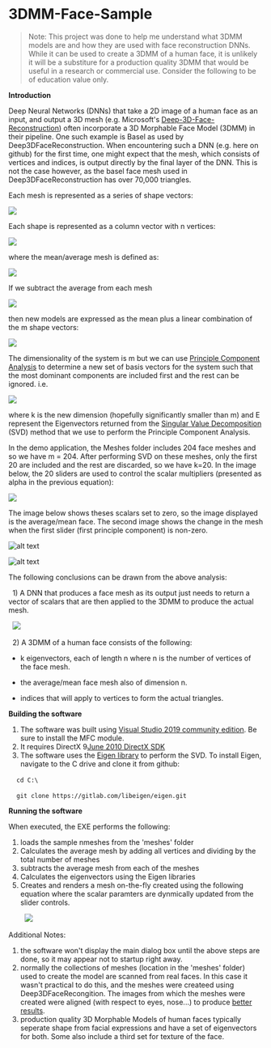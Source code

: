 # 3DMM-Face-Sample

>Note: This project was done to help me understand what 3DMM models are and how they are used with face reconstruction DNNs. While it can be used to create a 3DMM of a human face, it is unlikely it will be a substiture for a production quality 3DMM that would be useful in a research or commercial use. Consider the following to be of education value only.

**Introduction** 

Deep Neural Networks (DNNs) that take a 2D image of a human face as an input, and output a 3D mesh (e.g. Microsoft's [Deep-3D-Face-Reconstruction](https://github.com/microsoft/Deep3DFaceReconstruction)) often incorporate a 3D Morphable Face Model (3DMM) in their pipeline. One such example is Basel as used by Deep3DFaceReconstruction. When encountering such a DNN (e.g. here on github) for the first time, one might expect that the mesh, which consists of vertices and indices, is output directly by the final layer of the DNN. This is not the case however, as the basel face mesh used in Deep3DFaceReconstruction has over 70,000 triangles. 

Each mesh is represented as a series of shape vectors:

<img src="https://render.githubusercontent.com/render/math?math={S^0,%20S^1%20%20%20...%20%20%20S^{m-1} }">

Each shape is represented as a column vector with n vertices:

<img src="https://render.githubusercontent.com/render/math?math={S^{i} =  \begin{bmatrix}   x^{i}_{0}   \\ \vdots  \\x_{n-1}\\y^{i}_{0}   \\ \vdots  \\y_{n-1}\\z^{i}_{0}   \\ \vdots  \\z_{n-1}  \end{bmatrix}  \in  \Re ^{3n}}">

where the mean/average mesh is defined as: 

<img src="https://render.githubusercontent.com/render/math?math={\overline{S} =   \frac{1}{m} \sum_{i=0}^{m-1} S^i %20}">

If we subtract the average from each mesh 

<img src="https://render.githubusercontent.com/render/math?math={ \bigtriangleup S^i=(S^i -\overline{S}) }">

then new models are expressed as the mean plus a linear combination of the m shape vectors:

<img src="https://render.githubusercontent.com/render/math?math={  S^{model}  =\overline{S}%2B\sum_{i=0}^{m-1} \alpha^{i}  \bigtriangleup S^i}">

The dimensionality of the system is m but we can use [Principle Component Analysis](https://en.wikipedia.org/wiki/Principal_component_analysis) to determine a new set of basis vectors for the system such that the most dominant components are included first and the rest can be ignored. i.e.

<img src="https://render.githubusercontent.com/render/math?math={  S^{model}  =\overline{S}%2B\sum_{i=0}^{k-1} \alpha^{i}  \E^i}">

where k is the new dimension (hopefully significantly smaller than m) and E represent the Eigenvectors returned from the [Singular Value Decomposition](https://en.wikipedia.org/wiki/Singular_value_decomposition) (SVD) method that we use to perform the Principle Component Analysis.

In the demo application, the Meshes folder includes 204 face meshes and so we have m = 204. After performing SVD on these meshes, only the first 20 are included and the rest are discarded, so we have k=20. In the image below, the 20 sliders are used to control the scalar multipliers (presented as alpha in the previous equation):

<img src="https://render.githubusercontent.com/render/math?math={\alpha^{i},  %20%20%20%20  \0 \leq  i < k}">
 
The image below shows theses scalars set to zero, so the image displayed is the average/mean face. The second image shows the change in the mesh when the first slider (first principle component) is non-zero.
 

![alt text](https://github.com/nodecomplete/3DMM-Face-Sample/blob/master/FaceMorph/ScreenShot2.jpg)

[comment]: <> (<img src="https://render.githubusercontent.com/render/math?math={\bigtriangleup S=\begin{bmatrix} \vdots   \\ {\bigtriangleup S^0  \bigtriangleup S^1  \ldots  \bigtriangleup S^{m-1}} \\ {\vdots  } \\ \end{bmatrix}}">)
 
![alt text](https://github.com/nodecomplete/3DMM-Face-Sample/blob/master/FaceMorph/ScreenShot.jpg)

The following conclusions can be drawn from the above analysis:

&nbsp;&nbsp;1) A DNN that produces a face mesh as its output just needs to return a vector of scalars that are then applied to the 3DMM to produce the actual mesh.

&nbsp;&nbsp;<img src="https://render.githubusercontent.com/render/math?math={\alpha  =  \begin{bmatrix}   \alpha_{0}   \\ \vdots  \\\alpha_{k-1}\\   \end{bmatrix}  }">

&nbsp;&nbsp;2) A 3DMM of a human face consists of the following:

- k eigenvectors, each of length n where n is the number of vertices of the face mesh.
 
- the average/mean face mesh also of dimension n.
 
- indices that will apply to vertices to form the actual triangles.
 
 
**Building the software** 

1) The software was built using [Visual Studio 2019 community edition](https://visualstudio.microsoft.com/downloads/). Be sure to install the MFC module.
2) It requires DirectX 9[June 2010 DirectX SDK ](https://www.microsoft.com/en-nz/download/details.aspx?id=6812)
3) The software uses the [Eigen library](http://eigen.tuxfamily.org/index.php?title=Main_Page) to perform the SVD. To install Eigen, navigate to the C drive and clone it from github:

&nbsp;&nbsp;&nbsp;&nbsp;`cd C:\`

&nbsp;&nbsp;&nbsp;&nbsp;`git clone https://gitlab.com/libeigen/eigen.git`
 
**Running the software** 

When executed, the EXE performs the following:
1) loads the sample nmeshes from the 'meshes' folder 
2) Calculates the average mesh by adding all vertices and dividing by the total number of meshes
3) subtracts the average mesh from each of the meshes
4) Calculates the eigenvectors using the Eigen libraries 
5) Creates and renders a mesh on-the-fly created using the following equation where the scalar paramters are dynmically updated from the slider controls.

&nbsp;&nbsp;&nbsp;&nbsp;&nbsp;&nbsp;&nbsp;&nbsp;<img src="https://render.githubusercontent.com/render/math?math={  S^{model}  =\overline{S}%2B\sum_{i=0}^{k-1} \alpha^{i}  \E^i}">

Additional Notes:
1) the software won't display the main dialog box until the above steps are done, so it may appear not to startup right away.
2) normally the collections of meshes (location in the 'meshes' folder) used to create the model are scanned from real faces. In this case it wasn't practical to do this, and the meshes were createed using Deep3DFaceRecongition. The images from which the meshes were created were aligned (with respect to eyes, nose...) to produce [better results](https://www.youtube.com/watch?v=OaCmD08xxGw).
3) production quality 3D Morphable Models of human faces typically seperate shape from facial expressions and have a set of eigenvectors for both. Some also include a third set for texture of the face. 




